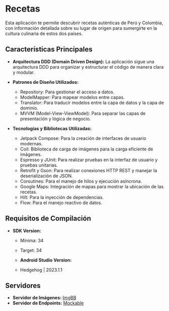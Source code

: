 # Recetas

Esta aplicación te permite descubrir recetas auténticas de Perú y Colombia, con información detallada sobre su lugar de origen para sumergirte en la cultura culinaria de estos dos países.

## Características Principales

- **Arquitectura DDD (Domain Driven Design):** La aplicación sigue una arquitectura DDD para organizar y estructurar el código de manera clara y modular.
  
- **Patrones de Diseño Utilizados:**
  - Repository: Para gestionar el acceso a datos.
  - ModelMapper: Para mapear modelos entre capas.
  - Translator: Para traducir modelos entre la capa de datos y la capa de dominio.
  - MVVM (Model-View-ViewModel): Para separar las capas de presentación y lógica de negocio.

- **Tecnologías y Bibliotecas Utilizadas:**
  - Jetpack Compose: Para la creación de interfaces de usuario modernas.
  - Coil: Biblioteca de carga de imágenes para la carga eficiente de imágenes.
  - Espresso y JUnit: Para realizar pruebas en la interfaz de usuario y pruebas unitarias.
  - Retrofit y Gson: Para realizar conexiones HTTP REST y manejar la deserialización de JSON.
  - Coroutines: Para el manejo de hilos y ejecución asíncrona.
  - Google Maps: Integración de mapas para mostrar la ubicación de las recetas.
  - Hilt: Para la inyección de dependencias.
  - Flow: Para el manejo reactivo de datos.

## Requisitos de Compilación

- **SDK Version:**
  - Mínima: 34
  - Target: 34
 
  - **Android Studio Version:**
  - Hedgehog | 2023.1.1

## Servidores

- **Servidor de Imágenes:** [ImgBB](https://mona15.imgbb.com/)
- **Servidor de Endpoints:** [Mockable](https://www.mockable.io/)

